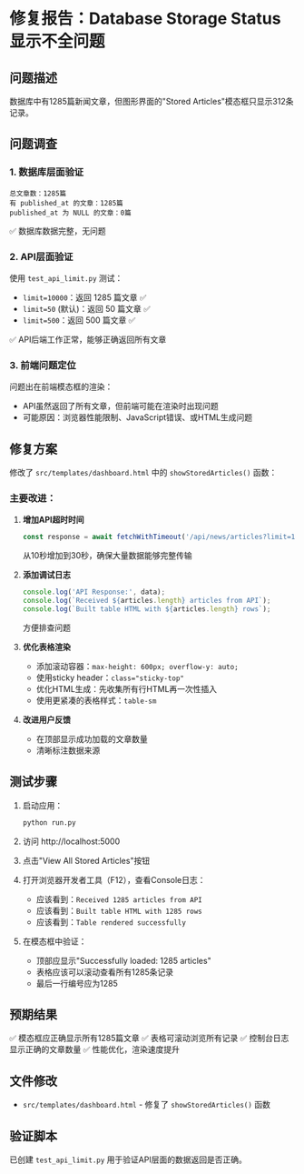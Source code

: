 # 修复报告：Database Storage Status 显示不全问题

## 问题描述
数据库中有1285篇新闻文章，但图形界面的"Stored Articles"模态框只显示312条记录。

## 问题调查

### 1. 数据库层面验证
```
总文章数：1285篇
有 published_at 的文章：1285篇
published_at 为 NULL 的文章：0篇
```
✅ 数据库数据完整，无问题

### 2. API层面验证
使用 `test_api_limit.py` 测试：
- `limit=10000`：返回 1285 篇文章 ✅
- `limit=50` (默认)：返回 50 篇文章 ✅
- `limit=500`：返回 500 篇文章 ✅

✅ API后端工作正常，能够正确返回所有文章

### 3. 前端问题定位
问题出在前端模态框的渲染：
- API虽然返回了所有文章，但前端可能在渲染时出现问题
- 可能原因：浏览器性能限制、JavaScript错误、或HTML生成问题

## 修复方案

修改了 `src/templates/dashboard.html` 中的 `showStoredArticles()` 函数：

### 主要改进：

1. **增加API超时时间**
   ```javascript
   const response = await fetchWithTimeout('/api/news/articles?limit=10000', {}, 30000);
   ```
   从10秒增加到30秒，确保大量数据能够完整传输

2. **添加调试日志**
   ```javascript
   console.log('API Response:', data);
   console.log(`Received ${articles.length} articles from API`);
   console.log(`Built table HTML with ${articles.length} rows`);
   ```
   方便排查问题

3. **优化表格渲染**
   - 添加滚动容器：`max-height: 600px; overflow-y: auto;`
   - 使用sticky header：`class="sticky-top"`
   - 优化HTML生成：先收集所有行HTML再一次性插入
   - 使用更紧凑的表格样式：`table-sm`

4. **改进用户反馈**
   - 在顶部显示成功加载的文章数量
   - 清晰标注数据来源

## 测试步骤

1. 启动应用：
   ```bash
   python run.py
   ```

2. 访问 http://localhost:5000

3. 点击"View All Stored Articles"按钮

4. 打开浏览器开发者工具（F12），查看Console日志：
   - 应该看到：`Received 1285 articles from API`
   - 应该看到：`Built table HTML with 1285 rows`
   - 应该看到：`Table rendered successfully`

5. 在模态框中验证：
   - 顶部应显示"Successfully loaded: 1285 articles"
   - 表格应该可以滚动查看所有1285条记录
   - 最后一行编号应为1285

## 预期结果

✅ 模态框应正确显示所有1285篇文章
✅ 表格可滚动浏览所有记录
✅ 控制台日志显示正确的文章数量
✅ 性能优化，渲染速度提升

## 文件修改

- `src/templates/dashboard.html` - 修复了 `showStoredArticles()` 函数

## 验证脚本

已创建 `test_api_limit.py` 用于验证API层面的数据返回是否正确。
